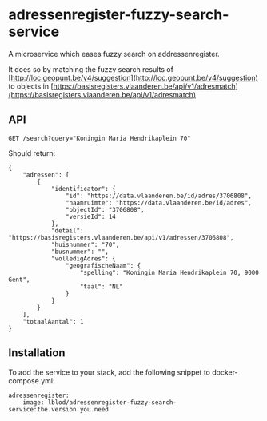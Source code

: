 # adressenregister-fuzzy-search-service
A microservice which eases fuzzy search on addressenregister.

It does so by matching the fuzzy search results of [http://loc.geopunt.be/v4/suggestion](http://loc.geopunt.be/v4/suggestion) to objects in [https://basisregisters.vlaanderen.be/api/v1/adresmatch](https://basisregisters.vlaanderen.be/api/v1/adresmatch)

## API
```
GET /search?query="Koningin Maria Hendrikaplein 70"
```

Should return:

```
{
    "adressen": [
        {
            "identificator": {
                "id": "https://data.vlaanderen.be/id/adres/3706808",
                "naamruimte": "https://data.vlaanderen.be/id/adres",
                "objectId": "3706808",
                "versieId": 14
            },
            "detail": "https://basisregisters.vlaanderen.be/api/v1/adressen/3706808",
            "huisnummer": "70",
            "busnummer": "",
            "volledigAdres": {
                "geografischeNaam": {
                    "spelling": "Koningin Maria Hendrikaplein 70, 9000 Gent",
                    "taal": "NL"
                }
            }
        }
    ],
    "totaalAantal": 1
}
```

## Installation
To add the service to your stack, add the following snippet to docker-compose.yml:
```
adressenregister:
    image: lblod/adressenregister-fuzzy-search-service:the.version.you.need
```
